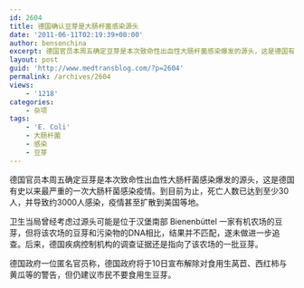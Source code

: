 ```yaml
---
id: 2604
title: 德国确认豆芽是大肠杆菌感染源头
date: '2011-06-11T02:19:39+00:00'
author: bensonchina
excerpt: 德国官员本周五确定豆芽是本次致命性出血性大肠杆菌感染爆发的源头，这是德国有史以来最严重的一次大肠杆菌感染疫情。
layout: post
guid: 'http://www.medtransblog.com/?p=2604'
permalink: /archives/2604
views:
    - '1218'
categories:
    - 杂项
tags:
    - 'E. Coli'
    - 大肠杆菌
    - 感染
    - 豆芽
---
```


德国官员本周五确定豆芽是本次致命性出血性大肠杆菌感染爆发的源头，这是德国有史以来最严重的一次大肠杆菌感染疫情。到目前为止，死亡人数已达到至少30人，并导致约3000人感染，疫情甚至扩散到美国等地。

卫生当局曾经考虑过源头可能是位于汉堡南部 Bienenbüttel 一家有机农场的豆芽，但将该农场的豆芽和污染物的DNA相比，结果并不匹配，遂未做进一步追查。后来，德国疾病控制机构的调查证据还是指向了该农场的一批豆芽。

德国政府一位匿名官员称，德国政府将于10日宣布解除对食用生莴苣、西红柿与黄瓜等的警告，但仍建议市民不要食用生豆芽。